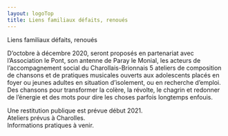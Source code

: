 ```yaml
---
layout: logoTop
title: Liens familiaux défaits, renoués
---
```


<div class="Motto">Liens familiaux défaits, renoués</div>
<p class="intro-text">D’octobre à décembre 2020, seront proposés en partenariat avec l’Association le Pont, son antenne de Paray le Monial, les acteurs de l’accompagnement social du Charollais-Brionnais 5 ateliers de composition de chansons et de pratiques musicales ouverts aux adolescents placés en foyer ou jeunes adultes en situation d’isolement, ou en recherche d’emploi. Des chansons pour transformer la colère, la révolte, le chagrin et redonner de l’énergie et des mots pour dire les choses parfois longtemps enfouis.</p>
<p class="intro-text">Une restitution publique est prévue début 2021.<br>
Ateliers prévus à Charolles.<br>
Informations pratiques à venir.
</p>
